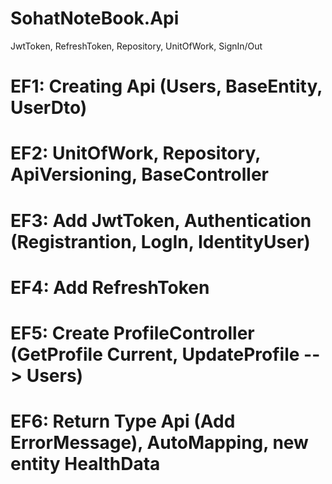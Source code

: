 # SohatNoteBook.Api
JwtToken, RefreshToken, Repository, UnitOfWork, SignIn/Out

# EF1: Creating Api (Users, BaseEntity, UserDto)

# EF2: UnitOfWork, Repository, ApiVersioning, BaseController

# EF3: Add JwtToken, Authentication (Registrantion, LogIn, IdentityUser)

# EF4: Add RefreshToken

# EF5: Create ProfileController (GetProfile Current, UpdateProfile --> Users)

# EF6: Return Type Api (Add ErrorMessage), AutoMapping, new entity HealthData
